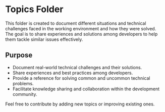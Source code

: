 # Topics Folder

This folder is created to document different situations and technical challenges faced in the working environment and how they were solved. The goal is to share experiences and solutions among developers to help them tackle similar issues effectively.

## Purpose

- Document real-world technical challenges and their solutions.
- Share experiences and best practices among developers.
- Provide a reference for solving common and uncommon technical problems.
- Facilitate knowledge sharing and collaboration within the development community.

Feel free to contribute by adding new topics or improving existing ones.
